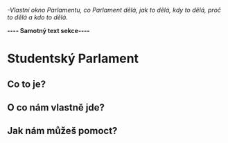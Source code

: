 *-Vlastní okno Parlamentu, co Parlament dělá, jak to dělá, kdy to dělá, proč to dělá a kdo to dělá.*

**---- Samotný text sekce----**

# Studentský Parlament

## Co to je?

## O co nám vlastně jde?

## Jak nám můžeš pomoct?